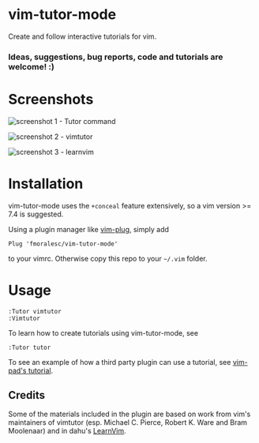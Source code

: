 # vim-tutor-mode

Create and follow interactive tutorials for vim.

### Ideas, suggestions, bug reports, code and tutorials are welcome! :)

# Screenshots

![screenshot 1 - Tutor command](http://i.imgur.com/I1rAivL.png)

![screenshot 2 - vimtutor](http://i.imgur.com/1JtpjET.png)

![screenshot 3 - learnvim](http://i.imgur.com/EvjIu09.png)

# Installation

vim-tutor-mode uses the `+conceal` feature extensively, so a vim version >= 7.4
is suggested.

Using a plugin manager like [vim-plug](https://github.com/junegunn/vim-plug),
simply add

    Plug 'fmoralesc/vim-tutor-mode'

to your vimrc. Otherwise copy this repo to your `~/.vim` folder.

# Usage

~~~ vim
:Tutor vimtutor
:Vimtutor
~~~

To learn how to create tutorials using vim-tutor-mode, see

~~~ vim
:Tutor tutor
~~~ 

To see an example of how a third party plugin can use a tutorial, see [vim-pad's
tutorial](https://github.com/fmoralesc/vim-pad/blob/devel/tutorials/vim-pad.tutor).


## Credits

Some of the materials included in the plugin are based on work from vim's
maintainers of vimtutor (esp. Michael C. Pierce, Robert K. Ware and Bram
Moolenaar) and in dahu's [LearnVim](https://github.com/dahu/LearnVim).
